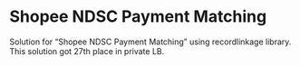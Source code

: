 # Shopee NDSC Payment Matching
Solution for “Shopee NDSC Payment Matching” using recordlinkage library. This solution got 27th place in private LB.